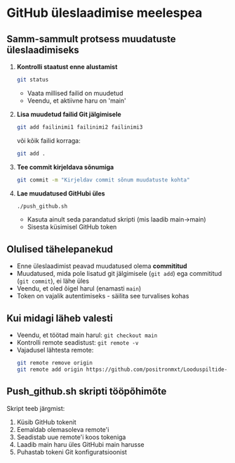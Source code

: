 # GitHub üleslaadimise meelespea

## Samm-sammult protsess muudatuste üleslaadimiseks

1. **Kontrolli staatust enne alustamist**
   ```bash
   git status
   ```
   - Vaata millised failid on muudetud
   - Veendu, et aktiivne haru on 'main'

2. **Lisa muudetud failid Git jälgimisele**
   ```bash
   git add failinimi1 failinimi2 failinimi3
   ```
   või kõik failid korraga:
   ```bash
   git add .
   ```

3. **Tee commit kirjeldava sõnumiga**
   ```bash
   git commit -m "Kirjeldav commit sõnum muudatuste kohta"
   ```

4. **Lae muudatused GitHubi üles**
   ```bash
   ./push_github.sh
   ```
   - Kasuta ainult seda parandatud skripti (mis laadib main→main)
   - Sisesta küsimisel GitHub token

## Olulised tähelepanekud

- Enne üleslaadimist peavad muudatused olema **commititud**
- Muudatused, mida pole lisatud git jälgimisele (`git add`) ega commititud (`git commit`), ei lähe üles
- Veendu, et oled õigel harul (enamasti `main`)
- Token on vajalik autentimiseks - säilita see turvalises kohas

## Kui midagi läheb valesti

- Veendu, et töötad main harul: `git checkout main`
- Kontrolli remote seadistust: `git remote -v`
- Vajadusel lähtesta remote: 
  ```bash
  git remote remove origin
  git remote add origin https://github.com/positronmxt/Looduspiltide-Andmebaas.git
  ```

## Push_github.sh skripti tööpõhimõte

Skript teeb järgmist:
1. Küsib GitHub tokenit
2. Eemaldab olemasoleva remote'i
3. Seadistab uue remote'i koos tokeniga
4. Laadib main haru üles GitHubi main harusse
5. Puhastab tokeni Git konfiguratsioonist